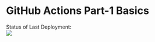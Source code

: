 # GitHub Actions Part-1 Basics


Status of Last Deployment:<br>
<img src="https://github.com/nizamutdinovb/github-actions/workflows/My-GitHubActions-Basics/badge.svg?branch=master"><br>

